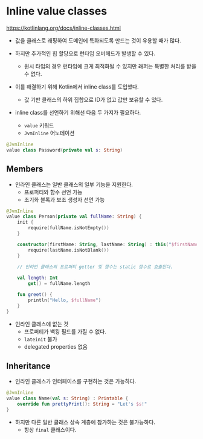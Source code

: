 # Inline value classes

https://kotlinlang.org/docs/inline-classes.html

- 값을 클래스로 래핑하여 도메인에 특화되도록 만드는 것이 유용할 때가 많다.
- 하지만 추가적인 힙 할당으로 런타임 오버헤드가 발생할 수 있다.
    - 원시 타입의 경우 런타임에 크게 최적화될 수 있지만 래퍼는 특별한 처리를 받을 수 없다.
- 이를 해결하기 위해 Kotlin에서 inline class를 도입했다.
    - 값 기반 클래스의 하위 집합으로 ID가 없고 값만 보유할 수 있다.

- inline class를 선언하기 위해선 다음 두 가지가 필요하다.
    - `value` 키워드
    - `JvmInline` 어노테이션

```kotlin
@JvmInline
value class Password(private val s: String)
```

## Members

- 인라인 클래스는 일반 클래스의 일부 기능을 지원한다.
    - 프로퍼티와 함수 선언 가능
    - 초기화 블록과 보조 생성자 선언 가능

```kotlin
@JvmInline
value class Person(private val fullName: String) {
    init {
        require(fullName.isNotEmpty())
    }

    constructor(firstName: String, lastName: String) : this("$firstName $lastName") {
        require(lastName.isNotBlank())
    }

    // 인라인 클래스의 프로퍼티 getter 및 함수는 static 함수로 호출된다.
    
    val length: Int
        get() = fullName.length

    fun greet() {
        println("Hello, $fullName")
    }
}
```

- 인라인 클래스에 없는 것
    - 프로퍼티가 백킹 필드를 가질 수 없다.
    - `lateinit` 불가
    - delegated properties 없음

## Inheritance

- 인라인 클래스가 인터페이스를 구현하는 것은 가능하다.

```kotlin
@JvmInline
value class Name(val s: String) : Printable {
    override fun prettyPrint(): String = "Let's $s!"
}
```

- 하지만 다른 일반 클래스 상속 계층에 참가하는 것은 불가능하다.
    - 항상 `final` 클래스이다.
